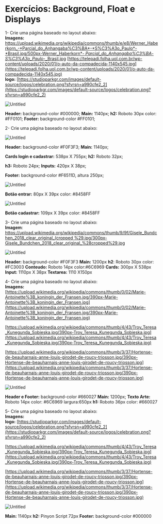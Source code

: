 # Exercícios: Background, Float e Displays

1- Crie uma página baseado no layout abaixo:<br>
**Imagens:**
[https://upload.wikimedia.org/wikipedia/commons/thumb/e/e8/Werner_Haberkorn_-*Parcial_do_Anhangaba%C3%BA*-*S%C3%A3o_Paulo*-*Brasil.jpg/500px-Werner_Haberkorn*-
*Parcial_do_Anhangaba%C3%BA*-*S%C3%A3o_Paulo*-_Brasil.jpg](https://upload.wikimedia.org/wikipedia/commons/thumb/e/e8/Werner_Haberkorn_-_Parcial_do_Anhangaba%C3%BA_-_S%C3%A3o_Paulo_-_Brasil.jpg/500px-Werner_Haberkorn_-_Parcial_do_Anhangaba%C3%BA_-_S%C3%A3o_Paulo_-_Brasil.jpg)
[https://telepadi.folha.uol.com.br/wp-content/uploads/2020/01/o-auto-da-compadecida-1140x545.jpg](https://telepadi.folha.uol.com.br/wp-content/uploads/2020/01/o-auto-da-compadecida-1140x545.jpg)<br>
**logo:** [https://studioparkgr.com/images/default-source/logos/celebration.png?sfvrsn=a990cfe2_2](https://studioparkgr.com/images/default-source/logos/celebration.png?sfvrsn=a990cfe2_2)

![Untitled](img/Untitled.png)

**Header:** background-color #000000; **Main:** 1140px;
**h2:** Roboto 30px color: #FF0101; **Footer:** background-color #FF0101;

2- Crie uma página baseado no layout abaixo:<br>

![Untitled](img/Untitled1.png)

**Header:** background-color #F0F3F3; **Main:** 1140px;

**Cards login e cadastrar:** 538px X 755px; **h2:** Roboto 32px;

**h3:** Roboto 24px; **Inputs:** 420px X 38px;

**Footer:** background-color #F6511D, altura 250px;

![Untitled](img/Untitled2.png)

**Botão entrar:** 80px X 39px color: #8458FF

![Untitled](img/Untitled3.png)

**Botão cadastrar:** 109px X 39px color: #8458FF

3- Crie uma página baseado no layout abaixo:<br>
**Imagem**:
[https://upload.wikimedia.org/wikipedia/commons/thumb/9/9f/Gisele_Bundchen_2018_clear_original_(cropped
%29.jpg/300px-Gisele_Bundchen_2018_clear_original_%28cropped%29.jpg](https://upload.wikimedia.org/wikipedia/commons/thumb/9/9f/Gisele_Bundchen_2018_clear_original_%28cropped%29.jpg/300px-Gisele_Bundchen_2018_clear_original_%28cropped%29.jpg)

![Untitled](img/Untitled4.png)

**Header:** background-color #F0F3F3
**Main:** 1200px
**h2**: Roboto 30px color: #FC3003
**Conteudo:** Roboto 14px color:#6C6969
**Cards:** 300px X 538px
**Input:** 1110px X 38px
**Textarea:** 1110 X150px

4- Crie uma página baseado no layout abaixo:<br>
**Imagens:**
[https://upload.wikimedia.org/wikipedia/commons/thumb/0/02/Marie-Antoinette%3B_koningin_der_Fransen.jpg/390px-Marie-Antoinette%3B_koningin_der_Fransen.jpg](https://upload.wikimedia.org/wikipedia/commons/thumb/0/02/Marie-Antoinette%3B_koningin_der_Fransen.jpg/390px-Marie-Antoinette%3B_koningin_der_Fransen.jpg)

[https://upload.wikimedia.org/wikipedia/commons/thumb/4/43/Troy_Teresa_Kunegunda_Sobieska.jpg/390px-Troy_Teresa_Kunegunda_Sobieska.jpg](https://upload.wikimedia.org/wikipedia/commons/thumb/4/43/Troy_Teresa_Kunegunda_Sobieska.jpg/390px-Troy_Teresa_Kunegunda_Sobieska.jpg)

[https://upload.wikimedia.org/wikipedia/commons/thumb/3/37/Hortense-de-beauharnais-anne-louis-girodet-de-roucy-triosson.jpg/390px-Hortense-de-beauharnais-anne-louis-girodet-de-roucy-triosson.jpg](https://upload.wikimedia.org/wikipedia/commons/thumb/3/37/Hortense-de-beauharnais-anne-louis-girodet-de-roucy-triosson.jpg/390px-Hortense-de-beauharnais-anne-louis-girodet-de-roucy-triosson.jpg)

![Untitled](img/Untitled5.png)

**Header e Footer:** background-color #660027
**Main:** 1200px;
**Texto Arte:** Roboto 14px color: #6C6969 largura:650px
**h1:** Roboto 36px color: #660027

5- Crie uma página baseado no layout abaixo:<br>
**Imagens:**<br>
**logo:** [https://studioparkgr.com/images/default-source/logos/celebration.png?sfvrsn=a990cfe2_2](https://studioparkgr.com/images/default-source/logos/celebration.png?sfvrsn=a990cfe2_2)

[https://upload.wikimedia.org/wikipedia/commons/thumb/4/43/Troy_Teresa_Kunegunda_Sobieska.jpg/390px-Troy_Teresa_Kunegunda_Sobieska.jpg](https://upload.wikimedia.org/wikipedia/commons/thumb/4/43/Troy_Teresa_Kunegunda_Sobieska.jpg/390px-Troy_Teresa_Kunegunda_Sobieska.jpg)

[https://upload.wikimedia.org/wikipedia/commons/thumb/3/37/Hortense-de-beauharnais-anne-louis-girodet-de-roucy-triosson.jpg/390px-Hortense-de-beauharnais-anne-louis-girodet-de-roucy-triosson.jpg](https://upload.wikimedia.org/wikipedia/commons/thumb/3/37/Hortense-de-beauharnais-anne-louis-girodet-de-roucy-triosson.jpg/390px-Hortense-de-beauharnais-anne-louis-girodet-de-roucy-triosson.jpg)

![Untitled](img/Untitled6.png)

**Main:** 1140px
**h2:** Pinyon Script 72px
**Footer:** background-color #000000

